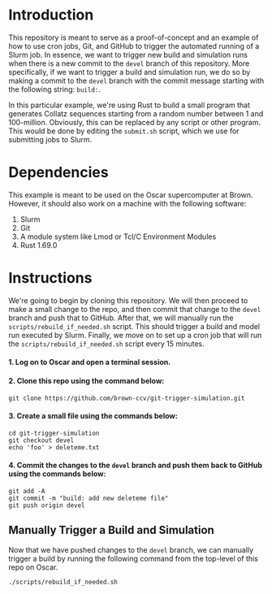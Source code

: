 # Introduction 

This repository is meant to serve as a proof-of-concept and an example of how to use cron jobs, Git, and GitHub to trigger the automated running of a Slurm job. In essence, we want to trigger new build and simulation runs when there is a new commit to the `devel` branch of this repository. More specifically, if we want to trigger a build and simulation run, we do so by making a commit to the `devel` branch with the commit message starting with the following string: `build:`. 

In this particular example, we're using Rust to build a small program that generates Collatz sequences starting from a random number between 1 and 100-million. Obviously, this can be replaced by any script or other program. This would be done by editing the `submit.sh` script, which we use for submitting jobs to Slurm.


# Dependencies 

This example is meant to be used on the Oscar supercomputer at Brown. However, it should also work on a machine with the following software:

  1. Slurm
  2. Git
  3. A module system like Lmod or Tcl/C Environment Modules
  4. Rust 1.69.0

# Instructions
We're going to begin by cloning this repository. We will then proceed to make a small change to the repo, and then commit that change to the `devel` branch and push that to GitHub. After that, we will manually run the `scripts/rebuild_if_needed.sh` script. This should trigger a build and model run executed by Slurm. Finally, we move on to set up a cron job that will run the `scripts/rebuild_if_needed.sh` script every 15 minutes.


  #### 1. Log on to Oscar and open a terminal session.
  
  #### 2. Clone this repo using the command below: 
  ```
  git clone https://github.com/brown-ccv/git-trigger-simulation.git
  ```

  #### 3. Create a small file using the commands below: 
  ```
  cd git-trigger-simulation
  git checkout devel
  echo 'foo' > deleteme.txt 
  ```

  #### 4. Commit the changes to the `devel` branch and push them back to GitHub using the commands below:
  ```
  git add -A
  git commit -m "build: add new deleteme file"
  git push origin devel
  ```

## Manually Trigger a Build and Simulation
Now that we have pushed changes to the `devel` branch, we can manually trigger a build by running the following command from the top-level of this repo on Oscar. 

```
./scripts/rebuild_if_needed.sh
```


